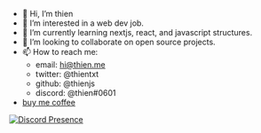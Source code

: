 - 👋 Hi, I’m thien
- 👀 I’m interested in a web dev job.
- 🌱 I’m currently learning nextjs, react, and javascript structures.
- 💞️ I’m looking to collaborate on open source projects.
- 📫 How to reach me:
  - email: hi@thien.me
  - twitter: @thientxt
  - github: @thienjs
  - discord: @thien#0601
- [buy me coffee](https://buymeacoffee.com/thien)

[![Discord Presence](https://lanyard.cnrad.dev/api/925868267690672208
                            )](https://discord.com/users/925868267690672208)

<!---
thienjs/thienjs is a ✨ special ✨ repository because its `README.md` (this file) appears on your GitHub profile.
You can click the Preview link to take a look at your changes.
--->

